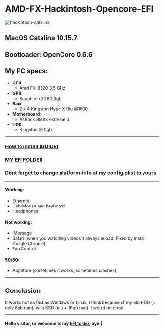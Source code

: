 # **AMD-FX-Hackintosh-Opencore-EFI**

![hackintosh-catalina](https://i.ibb.co/z6WS3c8/2.jpg)


## MacOS Catalina 10.15.7
## Bootloader: OpenCore 0.6.6

## My PC specs: 
- **CPU**: 
  - Amd FX-8320 3,5 GHz
- **GPU**: 
  - Sapphire r9 280 3gb
- **Ram**: 
  - 2 x 4 Kingston HyperX Blu @1600
- **Motherboard**:
  - AsRock 990fx extreme 3
- **HDD**:
  - Kingston 320gb
 ______________________________________________________
 ### [How to install (GUIDE) ](https://dortania.github.io/getting-started/)  
 ### [MY EFI FOLDER](https://github.com/SkMAIL13/AMD-FX-Hackintosh-Opencore-EFI/tree/master/EFI)
 ### Dont forget to change [platform-info at my config.plist to yours](https://dortania.github.io/OpenCore-Install-Guide/AMD/fx.html#platforminfo_)
  ______________________________________________________
 #### Working:
 - Ethernet
 - Usb-Mouse and keyboard
 - Headphones
 
 #### Not working:
 - iMessage
 - Safari (when you watching videos it always reload. Fixed by install Google Chrome)
 - Fan Control

#### 50/50:
- AppStore (sometimes it works, sometimes crashes)
______________________________________________________
## Conclusion

It works not as fast as Windows or Linux, i think because of my old HDD (+ only 8gb ram), with SSD (mb + 16gb ram) it would be good
______________________________________________________
#### Hello visitor, ur welcome to my [EFI folder](https://github.com/SkMAIL13/AMD-FX-Hackintosh-Opencore-EFI/tree/master/EFI), bye 🤚
